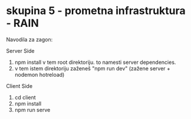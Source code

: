 # skupina 5 - prometna infrastruktura - RAIN

Navodila za zagon:

Server Side
1. npm install v tem root direktoriju. to namesti server dependencies.
2. v tem istem direktoriju zaženeš "npm run dev" (zažene server + nodemon hotreload)

Client Side
1. cd client
2. npm install
3. npm run serve